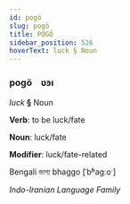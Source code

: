```yaml
---
id: pogö
slug: pogö
title: POGÖ
sidebar_position: 526
hoverText: luck § Noun
---
```


### pogö&emsp;<span kind="abugida">ʋꜿı</span>

*luck* **§** Noun

**Verb**: to be luck/fate

**Noun**: luck/fate

**Modifier**: luck/fate-related

Bengali ভাগ্য bhaggo [ˈbʱaɡːoˑ]

*Indo-Iranian Language Family*